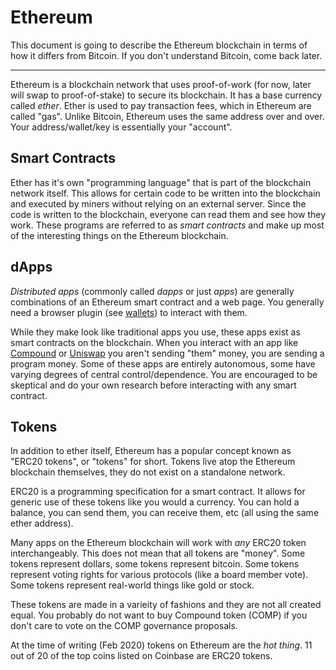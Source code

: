 # Ethereum
This document is going to describe the Ethereum blockchain in terms of how
it differs from Bitcoin. If you don't understand Bitcoin, come back later.

-----

Ethereum is a blockchain network that uses proof-of-work (for now, later will swap to proof-of-stake)
to secure its blockchain. It has a base currency called _ether_. Ether is used to pay transaction fees,
which in Ethereum are called "gas". Unlike Bitcoin, Ethereum uses the same address over and over. Your
address/wallet/key is essentially your "account".

## Smart Contracts
Ether has it's own "programming language" that is part of the blockchain network itself. This allows
for certain code to be written into the blockchain and executed by miners without relying on an external
server. Since the code is written to the blockchain, everyone can read them and see how they work.
These programs are referred to as _smart contracts_ and make up most of the interesting things
on the Ethereum blockchain.

## dApps
_Distributed apps_ (commonly called _dapps_ or just _apps_) are generally combinations
of an Ethereum smart contract and a web page. You generally need a browser plugin
(see [wallets](wallets.md)) to interact with them.

While they make look like traditional apps you use, these apps exist as smart contracts on the blockchain.
When you interact with an app like [Compound](https://compound.finance/) or [Uniswap](https://uniswap.org/)
you aren't sending "them" money, you are sending a program money. Some of these apps are entirely
autonomous, some have varying degrees of central control/dependence. You are encouraged to be skeptical
and do your own research before interacting with any smart contract.

## Tokens
In addition to ether itself, Ethereum has a popular concept known as "ERC20 tokens", or "tokens"
for short. Tokens live atop the Ethereum blockchain themselves, they do not exist on a standalone network.

ERC20 is a programming specification for a smart contract.
It allows for generic use of these tokens like you would a currency. You can hold
a balance, you can send them, you can receive them, etc (all using the same ether address). 

Many apps on the Ethereum blockchain will work with _any_ ERC20 token interchangeably. 
This does not mean that all tokens are "money". Some tokens represent dollars, some tokens
represent bitcoin. Some tokens represent voting rights for various protocols (like a board member vote).
Some tokens represent real-world things like gold or stock.

These tokens are made in a varieity of fashions and they are not all created equal. You probably
do not want to buy Compound token (COMP) if you don't care to vote on the COMP governance proposals.

At the time of writing (Feb 2020) tokens on Ethereum are the _hot thing_. 11 out of 20 of the top
coins listed on Coinbase are ERC20 tokens.

